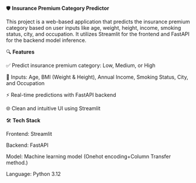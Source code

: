 🛡️ **Insurance Premium Category Predictor**

This project is a web-based application that predicts the insurance premium category based on user inputs like age, weight, height, income, smoking status, city, and occupation. It utilizes Streamlit for the frontend and FastAPI for the backend model inference.

🔍 **Features**

✅ Predict insurance premium category: Low, Medium, or High

🧮 Inputs: Age, BMI (Weight & Height), Annual Income, Smoking Status, City, and Occupation

⚡ Real-time predictions with FastAPI backend

🌐 Clean and intuitive UI using Streamlit

🛠️ **Tech Stack**

Frontend: Streamlit

Backend: FastAPI

Model: Machine learning model (Onehot encoding+Column Transfer method.)

Language: Python 3.12
